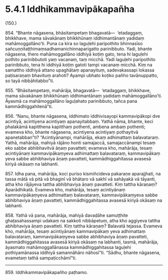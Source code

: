 

# 5.4.1 Iddhikammavipākapañha




(150.)

854\. “Bhante nāgasena, bhāsitampetaṃ bhagavatā—  ‘etadaggaṃ, bhikkhave, mama sāvakānaṃ bhikkhūnaṃ iddhimantānaṃ yadidaṃ mahāmoggallāno’ti. Puna ca kira so laguḷehi paripothito bhinnasīso sañcuṇṇitaṭṭhimaṃsadhamanichinnaparigatto parinibbuto. Yadi, bhante nāgasena, thero mahāmoggallāno iddhiyā koṭiṃ gato, tena hi laguḷehi pothito parinibbutoti yaṃ vacanaṃ, taṃ micchā. Yadi laguḷehi paripothito parinibbuto, tena hi iddhiyā koṭiṃ gatoti tampi vacanaṃ micchā. Kiṃ na samattho iddhiyā attano upaghātaṃ apanayituṃ, sadevakassapi lokassa paṭisaraṇaṃ bhavituṃ arahoti? Ayampi ubhato koṭiko pañho tavānuppatto, so tayā nibbāhitabbo”ti.

855\. “Bhāsitampetaṃ, mahārāja, bhagavatā—  ‘etadaggaṃ, bhikkhave, mama sāvakānaṃ bhikkhūnaṃ iddhimantānaṃ yadidaṃ mahāmoggallāno’ti. Āyasmā ca mahāmoggallāno laguḷahato parinibbuto, tañca pana kammādhiggahitenā”ti.

856\. “Nanu, bhante nāgasena, iddhimato iddhivisayopi kammavipākopi dve acintiyā, acintiyena acintiyaṃ apanayitabbaṃ. Yathā nāma, bhante, keci phalakāmā kapitthena kapitthaṃ pothenti, ambena ambaṃ pothenti; evameva kho, bhante nāgasena, acintiyena acintiyaṃ pothayitvā apanetabban”ti? “Acintiyānampi, mahārāja, ekaṃ adhimattaṃ balavataraṃ. Yathā, mahārāja, mahiyā rājāno honti samajaccā, samajaccānampi tesaṃ eko sabbe abhibhavitvā āṇaṃ pavatteti; evameva kho, mahārāja, tesaṃ acintiyānaṃ kammavipākaṃyeva adhimattaṃ balavataraṃ, kammavipākaṃ yeva sabbe abhibhaviya āṇaṃ pavatteti, kammādhiggahitassa avasesā kiriyā okāsaṃ na labhanti.

857\. Idha pana, mahārāja, koci puriso kismiñcideva pakaraṇe aparajjhati, na tassa mātā vā pitā vā bhaginī vā bhātaro vā sakhī vā sahāyakā vā tāyanti, atha kho rājāyeva tattha abhibhaviya āṇaṃ pavatteti. Kiṃ tattha kāraṇaṃ? Aparādhikatā. Evameva kho, mahārāja, tesaṃ acintiyānaṃ kammavipākaṃyeva adhimattaṃ balavataraṃ, kammavipākaṃyeva sabbe abhibhaviya āṇaṃ pavatteti, kammādhiggahitassa avasesā kiriyā okāsaṃ na labhanti.

858\. Yathā vā pana, mahārāja, mahiyā davaḍāhe samuṭṭhite ghaṭasahassampi udakaṃ na sakkoti nibbāpetuṃ, atha kho aggiyeva tattha abhibhaviya āṇaṃ pavatteti. Kiṃ tattha kāraṇaṃ? Balavatā tejassa. Evameva kho, mahārāja, tesaṃ acintiyānaṃ kammavipākaṃ yeva adhimattaṃ balavataraṃ, kammavipākaṃyeva sabbe abhibhaviya āṇaṃ pavatteti, kammādhiggahitassa avasesā kiriyā okāsaṃ na labhanti, tasmā, mahārāja, āyasmato mahāmoggallānassa kammādhiggahitassa laguḷehi pothiyamānassa iddhiyā samannāhāro nāhosī”ti. “Sādhu, bhante nāgasena, evametaṃ tathā sampaṭicchāmī”ti.

---

859\. Iddhikammavipākapañho paṭhamo.





